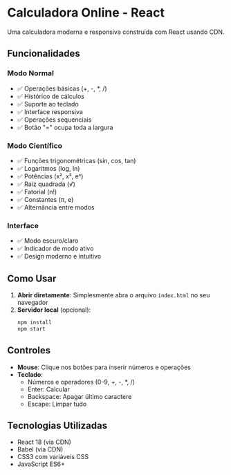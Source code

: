 # Calculadora Online - React

Uma calculadora moderna e responsiva construída com React usando CDN.

## Funcionalidades

### Modo Normal
- ✅ Operações básicas (+, -, *, /)
- ✅ Histórico de cálculos
- ✅ Suporte ao teclado
- ✅ Interface responsiva
- ✅ Operações sequenciais
- ✅ Botão "=" ocupa toda a largura

### Modo Científico
- ✅ Funções trigonométricas (sin, cos, tan)
- ✅ Logaritmos (log, ln)
- ✅ Potências (x², x³, eˣ)
- ✅ Raiz quadrada (√)
- ✅ Fatorial (n!)
- ✅ Constantes (π, e)
- ✅ Alternância entre modos

### Interface
- ✅ Modo escuro/claro
- ✅ Indicador de modo ativo
- ✅ Design moderno e intuitivo

## Como Usar

1. **Abrir diretamente**: Simplesmente abra o arquivo `index.html` no seu navegador
2. **Servidor local** (opcional):
   ```bash
   npm install
   npm start
   ```

## Controles

- **Mouse**: Clique nos botões para inserir números e operações
- **Teclado**: 
  - Números e operadores (0-9, +, -, *, /)
  - Enter: Calcular
  - Backspace: Apagar último caractere
  - Escape: Limpar tudo

## Tecnologias Utilizadas

- React 18 (via CDN)
- Babel (via CDN)
- CSS3 com variáveis CSS
- JavaScript ES6+
